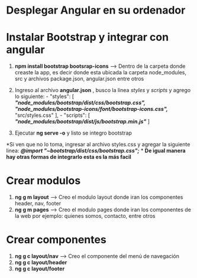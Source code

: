 # Desplegar Angular en su ordenador



# Instalar Bootstrap y integrar con angular

1. **npm install bootstrap bootsrap-icons** --> Dentro de la carpeta donde creaste la app, es decir donde esta ubicada la carpeta node_modules, src y archivos package.json, angular.json entre otros

2. Ingreso al archivo **angular.json** , busco la linea *styles* y *scripts* y agrego lo siguiente:
          -  "styles": [
              ***"node_modules/bootstrap/dist/css/bootstrap.css",***
              ***"node_modules/bootstrap-icons/font/bootstrap-icons.css",***
              "src/styles.css"
            ],
          -  "scripts": [
              ***"node_modules/bootstrap/dist/js/bootstrap.min.js"***
            ]
3. Ejecutar **ng serve -o** y listo se integro bootstrap


*Si ven que no lo toma, ingresar al archivo styles.css y agregar la siguiente linea: ***@import "~bootstrap/dist/css/bootstrap.css";*** *
**De igual manera hay otras formas de integrarlo esta es la más facil**

# Crear modulos
1. **ng g m layout** --> Creo el modulo layout donde iran los componentes header, nav, footer
2.  **ng g m pages** --> Creo el modulo pages donde iran los componentes de la web por ejemplo: quienes somos, contacto, entre otros

# Crear componentes
1. **ng g c layout/nav** --> Creo el componente del menú de navegación
2. **ng g c layout/header**
3. **ng g c layout/footer**


